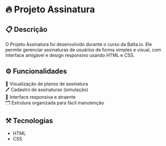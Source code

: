 # 🔥 Projeto Assinatura

## 📋 Descrição

O Projeto Assinatura foi desenvolvido durante o curso da Balta.io.
Ele permite gerenciar assinaturas de usuários de forma simples e visual, com interface amigável e design responsivo usando HTML e CSS.

## ⚙️ Funcionalidades

📝 Visualização de planos de assinatura  
🖊️ Cadastro de assinaturas (simulação)  
📱 Interface responsiva e atraente  
🗂️ Estrutura organizada para fácil manutenção

## ⚒️ Tecnologias

- HTML  
- CSS